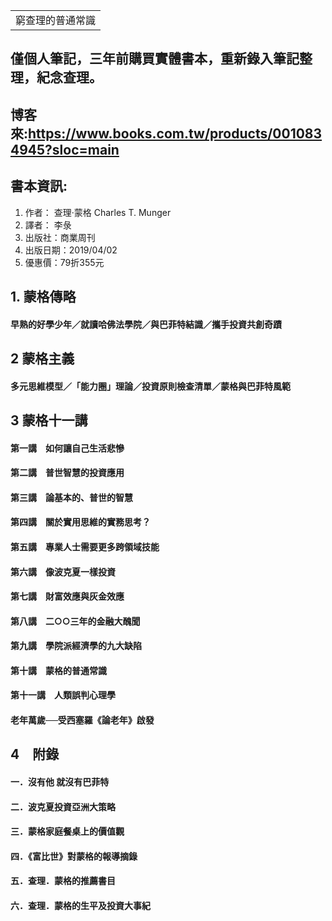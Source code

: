<table>
    <tr>
        <td>窮查理的普通常識</td>
    </tr>
</table>

## 僅個人筆記，三年前購買實體書本，重新錄入筆記整理，紀念查理。
## 博客來:https://www.books.com.tw/products/0010834945?sloc=main
## 書本資訊:
1. 作者： 查理‧蒙格   Charles T. Munger
2. 譯者： 李彔
3. 出版社：商業周刊  
4. 出版日期：2019/04/02
5. 優惠價：79折355元


## 1. 蒙格傳略
#### 早熟的好學少年／就讀哈佛法學院／與巴菲特結識／攜手投資共創奇蹟

## 2  蒙格主義
#### 多元思維模型／「能力圈」理論／投資原則檢查清單／蒙格與巴菲特風範

## 3  蒙格十一講
#### 第一講　如何讓自己生活悲慘
#### 第二講　普世智慧的投資應用
#### 第三講　論基本的、普世的智慧
#### 第四講　關於實用思維的實務思考？
#### 第五講　專業人士需要更多跨領域技能
#### 第六講　像波克夏一樣投資
#### 第七講　財富效應與灰金效應
#### 第八講　二○○三年的金融大醜聞
#### 第九講　學院派經濟學的九大缺陷
#### 第十講　蒙格的普通常識
#### 第十一講　人類誤判心理學
#### 老年萬歲──受西塞羅《論老年》啟發

## 4　附錄
#### 一．沒有他 就沒有巴菲特
#### 二．波克夏投資亞洲大策略
#### 三．蒙格家庭餐桌上的價值觀
#### 四．《富比世》對蒙格的報導摘錄
#### 五．查理．蒙格的推薦書目
#### 六．查理．蒙格的生平及投資大事紀
